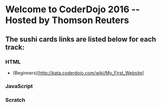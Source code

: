 # Welcome to CoderDojo 2016 -- Hosted by Thomson Reuters

## The sushi cards links are listed below for each track:

### HTML
- (Beginners)[http://kata.coderdojo.com/wiki/My_First_Website]

### JavaScript

### Scratch